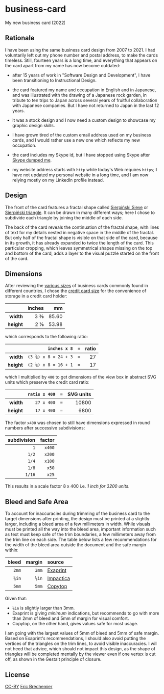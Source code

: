 # business-card
My new business card (2022)

## Rationale

I have been using the same business card design from 2007 to 2021.
I had voluntarily left out my phone number and postal address,
to make the cards timeless. Still, fourteen years is a long time,
and everything that appears on the card apart from my name has
now become outdated:

* after 15 years of work in "Software Design and Development",
  I have been transitioning to Instructional Design.

* the card featured my name and occupation in English and in Japanese,
  and was illustrated with the drawing of a Japanese rock garden,
  in tribute to ten trips to Japan across several years of fruitful
  collaboration with Japanese companies.
  But I have not returned to Japan in the last 12 years.

* it was a stock design and I now need a custom design
  to showcase my graphic design skills.

* I have grown tired of the custom email address used on my business cards,
  and I would rather use a new one which reflects my new occupation.

* the card includes my Skype id, but I have stopped using Skype
  after [Skype dumped me][].

* my website address starts with `http` while today's Web requires `https`;
  I have not updated my personal website in a long time, and I am now relying
  mostly on my LinkedIn profile instead.

[Skype dumped me]: https://github.com/eric-brechemier/how-i-replaced-skype-with-twilio/issues/1

## Design

The front of the card features a fractal shape called [Sierpiński Sieve][]
or [Sierpiński triangle][]. It can be drawn in many different ways;
here I chose to subdivide each triangle by joining the middle of each side.

The back of the card reveals the continuation of the fractal shape,
with lines of text for my details nested in negative space in the
middle of the fractal. But only half of the fractal shape is visible
on that side of the card, because in its growth, it has already
expanded to twice the length of the card. This particular cropping,
which leaves symmetrical shapes missing on the top and bottom of the card,
adds a layer to the visual puzzle started on the front of the card.

[Sierpiński Sieve]: http://mathworld.wolfram.com/SierpinskiSieve.html
[Sierpiński triangle]: https://en.wikipedia.org/wiki/Sierpi%C5%84ski_triangle

## Dimensions

After reviewing the [various sizes][] of business cards commonly found in
different countries, I chose the [credit card size][] for the convenience
of storage in a credit card holder:

|            | inches |    mm |
| ---------: |   ---: | ----: |
| **width**  |    3 ⅜ | 85.60 |
| **height** |    2 ⅛ | 53.98 |

which corresponds to the following ratio:

|            |         `inches x 8` |  `=`  | ratio |
| ---------: | -------------------: | :---: | ----: |
| **width**  | `(3 ⅜) x 8 = 24 + 3` |  `=`  |    27 |
| **height** | `(2 ⅛) x 8 = 16 + 1` |  `=`  |    17 |

which I multiplied by `400` to get dimensions of the view box
in abstract SVG units which preserve the credit card ratio:

|            |`ratio x 400` |  `=`  | SVG units |
| ---------: | -----------: | :---: | --------: |
| **width**  |   `27 x 400` |  `=`  |     10800 |
| **height** |   `17 x 400` |  `=`  |      6800 |

The factor `x400` was chosen to still have dimensions
expressed in round numbers after successive subdivisions:

| subdivision | factor |
| ----------: | -----: |
|         `1` | `x400` |
|       `1/2` | `x200` |
|       `1/4` | `x100` |
|       `1/8` |  `x50` |
|      `1/16` |  `x25` |

[various sizes]: https://en.wikipedia.org/wiki/Business_card#Dimensions
[credit card size]: https://en.wikipedia.org/wiki/Credit_card#Technical_specifications

This results in a scale factor 8 x 400 i.e. *1 inch for 3200 units*.

## Bleed and Safe Area

To account for inaccuracies during trimming of the business card to the
target dimensions after printing, the design must be printed at a slightly
larger, including a bleed area of a few millimeters in width. While visuals
must be printed all the way into the bleed area, important information such
as text must keep safe of the trim boundaries, a few millimeters away from
the trim line on each side. The table below lists a few recommendations for
the width of the bleed area outside the document and the safe margin within:

| bleed | margin | source |
| ----: | -----: | :----- |
| `2mm` | `3mm`  | [Exaprint](https://blog.exaprint.fr/cadres-impression-contraintes-et-astuces/) |
| `⅛in`  | `⅛in` | [Impactica](https://impactica.zendesk.com/hc/en-us/articles/360020899794--What-are-bleed-trim-and-safe-area-) |
| `5mm` | `5mm`  | [Copytop](https://www.copytop.com/astuce-fichiers-pour-une-impression-parfaite) |

Given that:

* `⅛in` is slightly larger than 3mm.
* Exaprint is giving *minimum* indications, but recommends to go with
  more than 2mm of bleed and 5mm of margin for visual comfort.
* Copytop, on the other hand, gives values safe for most usage.

I am going with the largest values of 5mm of bleed and 5mm of safe margin.
Based on Exaprint's recommendations, I should also avoid putting the vertices
of the triangles on the trim lines, to avoid visible inaccuracies. I will not
heed that advice, which should not impact this design, as the shape of
triangles will be completed mentally by the viewer even if one vertex is
cut off, as shown in the Gestalt principle of closure.

## License

[CC-BY][] [Eric Bréchemier][ATTRIBUTION]

[CC-BY]: https://creativecommons.org/licenses/by/4.0/
[ATTRIBUTION]: https://github.com/eric-brechemier/business-card
